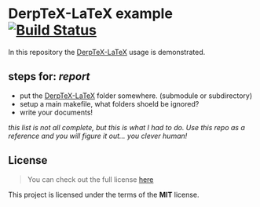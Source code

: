 # DerpTeX-LaTeX example [![Build Status](https://travis-ci.org/idelsink/derptex-latex-example.svg?branch=master)](https://travis-ci.org/idelsink/derptex-latex-example)

In this repository the [DerpTeX-LaTeX](https://github.com/idelsink/derptex-latex) usage is demonstrated.

## steps for: *report*

-   put the [DerpTeX-LaTeX](https://github.com/idelsink/derptex-latex) folder somewhere. (submodule or subdirectory)
-   setup a main makefile, what folders shoeld be ignored?
-   write your documents!

*this list is not all complete, but this is what I had to do.
Use this repo as a reference and you will figure it out... you clever human!*

## License

> You can check out the full license [here](./LICENSE)

This project is licensed under the terms of the **MIT** license.
